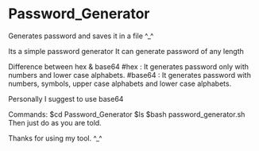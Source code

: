 # Password_Generator
Generates password and saves it in a file ^_^

Its a simple password generator
It can generate password of any length

Difference between hex & base64
#hex : It generates password only with numbers and lower case alphabets.
#base64 : It generates password with numbers, symbols, upper case alphabets and lower case alphabets.

Personally I suggest to use base64

Commands:
$cd Password_Generator
$ls
$bash password_generator.sh
Then just do as you are told.

Thanks for using my tool. ^_^

